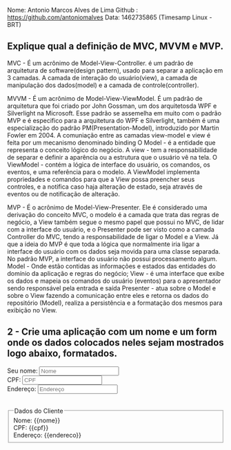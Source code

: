 
Nome: Antonio Marcos Alves de Lima
Github : https://github.com/antoniomalves
Data: 1462735865 (Timesamp Linux - BRT)

## Explique  qual a definição de MVC, MVVM e MVP.
MVC - É um acrônimo de Model-View-Controller.
é um padrão de arquitetura de software(design pattern), usado para separar a aplicação em 3 camadas.
A camada de interação do usuário(view), a camada de manipulação dos dados(model) e a camada de controle(controller).

MVVM - É um acrônimo de Model-View-ViewModel. É um padrão de arquitetura que foi criado
por John Gossman, um dos arquitetosda WPF e Silverlight na Microsoft. Esse padrão se assemelha em muito com o padrão MVP e é especifico
para a arquitetura do WPF e Silverlight, também é uma especialização do padrão PM(Presentation-Model), introduzido por Martin Fowler em 2004.
A comuniação entre as camadas view-model e view é feita por um mecanismo denominado binding
O Model - é a entidade que representa o conceito lógico do negócio.
A view - tem a responsabilidade  de separar e definir a aparência ou a estrutura que o usuário vê na tela.
O ViewModel - contém a lógica de interface do usuário, os comandos, os eventos, e uma referência para o modelo. A ViewModel
implementa propriedades e comandos para que a View possa preencher seus controles, e a notifica
caso haja alteração de estado, seja através de eventos ou de notificação de alteração.

MVP - É o acrônimo de Model-View-Presenter.
Ele é considerado uma derivação do conceito MVC, o modelo é a camada que trata das regras de negócio, a View também segue o mesmo
papel que possui no MVC, de lidar com a interface do usuário, e o Presenter pode ser visto como a camada Controller do MVC, tendo a responsabilidade
de ligar o Model e a View.
Já que a ideia do MVP é que toda a lógica que normalmente iria ligar a interface do usuário com os dados seja movida para uma classe separada.
No padrão MVP, a interface do usuário não possui processamento algum.
Model - Onde estão contidas as informações e estados das entidades do domínio da aplicação e regras do negócio;
View - é uma interface que exibe os dados e mapeia os comandos do usuário (eventos) para o apresentador sendo responsável pela entrada e saída
Presenter - atua sobre o Model e sobre o View fazendo a comunicação entre eles e retorna os dados do repositório (Model), realiza a persistência e a formatação dos mesmos para exibição no View.


## 2 - Crie uma aplicação com um nome e um form onde os dados colocados neles sejam mostrados logo abaixo, formatados.
<!DOCTYPE html>
<html lang="en">
<head>
    <meta charset="UTF-8">
    <script src="https://ajax.googleapis.com/ajax/libs/angularjs/1.5.5/angular.min.js"></script>
    <link rel="stylesheet" href="https://maxcdn.bootstrapcdn.com/bootstrap/3.3.6/css/bootstrap.min.css">
    <title>Aula 1 - Angular BeMEAN</title>
</head>
<body data-ng-app="BeMEAN">
   <form>
   <div class="form-group">
          <label for="nome"> Seu nome:</label>
          <input type="text" name="nome" class="form-control"  placeholder="Nome" data-ng-model="nome"></input>
   </div>

   <div class="form-group">
          <label for="cpf"> CPF:   </label>
          <input type="text" name="cpf" class="form-control" placeholder="CPF" data-ng-model="cpf"></input>
   </div>

   <div class="form-group">
          <label for="endereco"> Endereço: </label>
          <input type="text" name="endereco" class="form-control" placeholder="Endereço" data-ng-model="endereco"></input>
   </div>

   <script type="text/javascript">
            angular.module('BeMEAN', [])
   </script>
</form>
<br />
<fieldset >
 <legend> Dados do Cliente</legend>
    Nome: {{nome}}<br />
    CPF:     {{cpf}}<br />
    Endereço: {{endereco}}<br />
</fieldset>

</body>
</html>